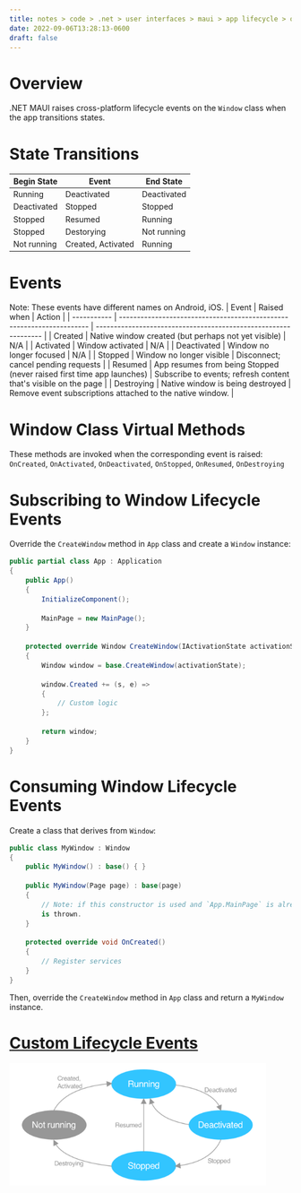 ```yaml
---
title: notes > code > .net > user interfaces > maui > app lifecycle > overview
date: 2022-09-06T13:28:13-0600
draft: false
---
```


# Overview
.NET MAUI raises cross-platform lifecycle events on the `Window` class when the app transitions states.

# State Transitions
| Begin State | Event              | End State   |
| ----------- | ------------------ | ----------- |
| Running     | Deactivated        | Deactivated |
| Deactivated | Stopped            | Stopped     |
| Stopped     | Resumed            | Running     |
| Stopped     | Destorying         | Not running |
| Not running | Created, Activated | Running     |

# Events
Note: These events have different names on Android, iOS.
| Event       | Raised when                                                           | Action                                                          |
| ----------- | --------------------------------------------------------------------- | --------------------------------------------------------------- |
| Created     | Native window created (but perhaps not yet visible)                   | N/A                                                             |
| Activated   | Window activated                                                      | N/A                                                             |
| Deactivated | Window no longer focused                                              | N/A                                                             |
| Stopped     | Window no longer visible                                              | Disconnect; cancel pending requests                             |
| Resumed     | App resumes from being Stopped (never raised first time app launches) | Subscribe to events; refresh content that's visible on the page |
| Destroying  | Native window is being destroyed                                      | Remove event subscriptions attached to the native window.       |

# Window Class Virtual Methods
These methods are invoked when the corresponding event is raised:
`OnCreated`, `OnActivated`, `OnDeactivated`, `OnStopped`, `OnResumed`, `OnDestroying`

# Subscribing to Window Lifecycle Events
Override the `CreateWindow` method in `App` class and create a `Window` instance:
```cs
public partial class App : Application 
{
    public App() 
    {
        InitializeComponent();

        MainPage = new MainPage();
    }

    protected override Window CreateWindow(IActivationState activationState) 
    {
        Window window = base.CreateWindow(activationState);

        window.Created += (s, e) => 
        {
            // Custom logic
        };

        return window;
    }
}
```

# Consuming Window Lifecycle Events
Create a class that derives from `Window`:
```cs
public class MyWindow : Window 
{
    public MyWindow() : base() { }

    public MyWindow(Page page) : base(page) 
    {
        // Note: if this constructor is used and `App.MainPage` is already set, `InvalidOperationException`
        is thrown.
    }

    protected override void OnCreated() 
    {
        // Register services
    }
}
```
Then, override the `CreateWindow` method in `App` class and return a `MyWindow` instance.

# [Custom Lifecycle Events](https://learn.microsoft.com/en-us/dotnet/maui/fundamentals/app-lifecycle#custom-lifecycle-events)
<img src="app-lifecycle.png" style="width:4.76667in;height:2.275in" alt=".NET MAUI app lifecycle" />
